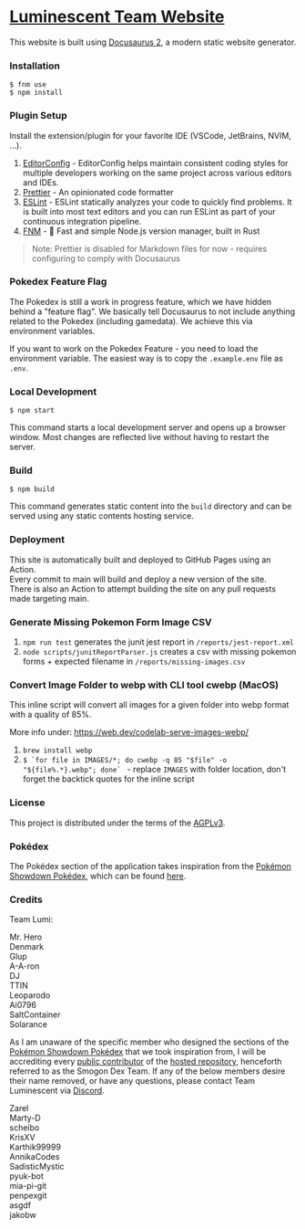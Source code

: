 # [Luminescent Team Website](https://luminescent.team)

This website is built using [Docusaurus 2](https://docusaurus.io/), a modern static website generator.

### Installation

```
$ fnm use
$ npm install
```

### Plugin Setup

Install the extension/plugin for your favorite IDE (VSCode, JetBrains, NVIM, ...).

1. [EditorConfig](https://editorconfig.org/) - EditorConfig helps maintain consistent coding styles for multiple developers working on the same project across various editors and IDEs.
2. [Prettier](https://prettier.io/) - An opinionated code formatter
3. [ESLint](https://eslint.org/) - ESLint statically analyzes your code to quickly find problems. It is built into most text editors and you can run ESLint as part of your continuous integration pipeline.
4. [FNM](https://github.com/Schniz/fnm) - 🚀 Fast and simple Node.js version manager, built in Rust

> Note: Prettier is disabled for Markdown files for now - requires configuring to comply with Docusaurus

### Pokedex Feature Flag

The Pokedex is still a work in progress feature, which we have hidden behind a "feature flag". We basically tell
Docusaurus to not include anything related to the Pokedex (including gamedata). We achieve this via environment variables.

If you want to work on the Pokedex Feature - you need to load the environment variable. The easiest way is to
copy the `.example.env` file as `.env`.

### Local Development

```
$ npm start
```

This command starts a local development server and opens up a browser window. Most changes are reflected live without having to restart the server.

### Build

```
$ npm build
```

This command generates static content into the `build` directory and can be served using any static contents hosting service.

### Deployment

This site is automatically built and deployed to GitHub Pages using an Action.  
Every commit to main will build and deploy a new version of the site.  
There is also an Action to attempt building the site on any pull requests made targeting main.

### Generate Missing Pokemon Form Image CSV

1. `npm run test` generates the junit jest report in `/reports/jest-report.xml`
2. `node scripts/junitReportParser.js` creates a csv with missing pokemon forms + expected filename in `/reports/missing-images.csv`

### Convert Image Folder to webp with CLI tool cwebp (MacOS)

This inline script will convert all images for a given folder into webp format with a quality of 85%.

More info under: https://web.dev/codelab-serve-images-webp/

1. `brew install webp`
2. ``$ `for file in IMAGES/*; do cwebp -q 85 "$file" -o "${file%.*}.webp"; done` `` - replace `IMAGES` with folder location, don't forget the backtick quotes for the inline script

### License

This project is distributed under the terms of the [AGPLv3](https://www.gnu.org/licenses/agpl-3.0.html).

### Pokédex 

The Pokédex section of the application takes inspiration from the [Pokémon Showdown Pokédex](https://dex.pokemonshowdown.com/), which can be found [here](https://github.com/Zarel/Pokemon-Showdown-Dex).


### Credits

Team Lumi:

Mr. Hero\
Denmark\
Glup\
A-A-ron\
DJ\
TTIN\
Leoparodo\
Ai0796\
SaltContainer\
Solarance

As I am unaware of the specific member who designed the sections of the [Pokémon Showdown Pokédex](https://dex.pokemonshowdown.com/) that we took inspiration from, I will be accrediting every [public contributor](https://github.com/Zarel/Pokemon-Showdown-Dex/graphs/contributors) of the [hosted repository](https://github.com/Zarel/Pokemon-Showdown-Dex/tree/master), henceforth referred to as the Smogon Dex Team. If any of the below members desire their name removed, or have any questions, please contact Team Luminescent via [Discord](https://discord.com/invite/luminescent).

Zarel\
Marty-D\
scheibo\
KrisXV\
Karthik99999\
AnnikaCodes\
SadisticMystic\
pyuk-bot\
mia-pi-git\
penpexgit\
asgdf\
jakobw

